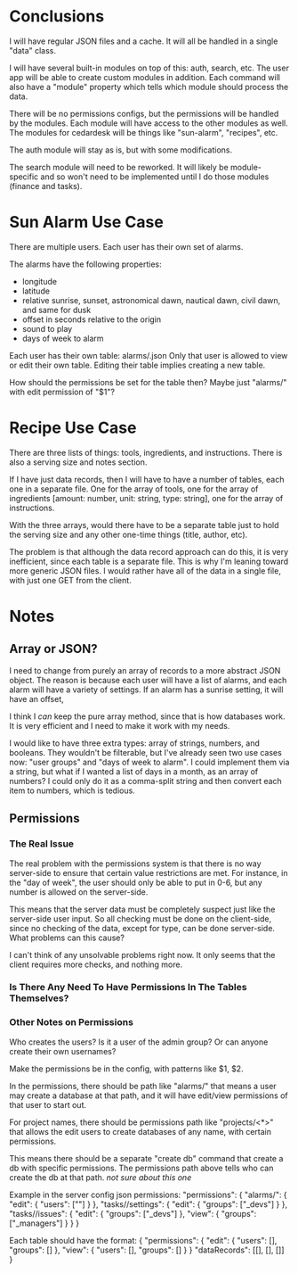 # Conclusions

I will have regular JSON files and a cache. It will all be handled in a single "data" class.

I will have several built-in modules on top of this: auth, search, etc. The user app will be able to create custom modules in addition. Each command will also have a "module" property which tells which module should process the data.

There will be no permissions configs, but the permissions will be handled by the modules. Each module will have access to the other modules as well. The modules for cedardesk will be things like "sun-alarm", "recipes", etc.

The auth module will stay as is, but with some modifications.

The search module will need to be reworked. It will likely be module-specific and so won't need to be implemented until I do those modules (finance and tasks).

# Sun Alarm Use Case

There are multiple users. Each user has their own set of alarms.

The alarms have the following properties:
* longitude
* latitude 
* relative sunrise, sunset, astronomical dawn, nautical dawn, civil dawn, and same for dusk
* offset in seconds relative to the origin
* sound to play
* days of week to alarm

Each user has their own table: alarms/<user>.json
Only that user is allowed to view or edit their own table.
Editing their table implies creating a new table.

How should the permissions be set for the table then? Maybe just "alarms/<user>" with edit permission of "$1"?

# Recipe Use Case

There are three lists of things: tools, ingredients, and instructions. There is also a serving size and notes section.

If I have just data records, then I will have to have a number of tables, each one in a separate file. One for the array of tools, one for the array of ingredients [amount: number, unit: string, type: string], one for the array of instructions.

With the three arrays, would there have to be a separate table just to hold the serving size and any other one-time things (title, author, etc).

The problem is that although the data record approach can do this, it is very inefficient, since each table is a separate file. This is why I'm leaning toward more generic JSON files. I would rather have all of the data in a single file, with just one GET from the client.

# Notes

## Array or JSON?

I need to change from purely an array of records to a more abstract JSON object.
The reason is because each user will have a list of alarms, and each alarm will have a variety of settings.
If an alarm has a sunrise setting, it will have an offset, 

I think I *can* keep the pure array method, since that is how databases work. It is very efficient and I need to make it work with my needs.

I would like to have three extra types: array of strings, numbers, and booleans. They wouldn't be filterable, but I've already seen two use cases now: "user groups" and "days of week to alarm". I could implement them via a string, but what if I wanted a list of days in a month, as an array of numbers? I could only do it as a comma-split string and then convert each item to numbers, which is tedious.

## Permissions

### The Real Issue

The real problem with the permissions system is that there is no way server-side to ensure that certain value restrictions are met. For instance, in the "day of week", the user should only be able to put in 0-6, but any number is allowed on the server-side.

This means that the server data must be completely suspect just like the server-side user input. So all checking must be done on the client-side, since no checking of the data, except for type, can be done server-side. What problems can this cause?

I can't think of any unsolvable problems right now. It only seems that the client requires more checks, and nothing more.

### Is There Any Need To Have Permissions In The Tables Themselves?



### Other Notes on Permissions

Who creates the users? Is it a user of the admin group? Or can anyone create their own usernames?

Make the permissions be in the config, with patterns like $1, $2.

In the permissions, there should be path like "alarms/<user>" that means a user may create a database at that path, and it will have edit/view permissions of that user to start out.

For project names, there should be permissions path like "projects/<*>" that allows the edit users to create databases of any name, with certain permissions.

This means there should be a separate "create db" command that create a db with specific permissions. The permissions path above tells who can create the db at that path. *not sure about this one*

Example in the server config json permissions:
"permissions": {
	"alarms/<user>": {
		"edit": {
			"users": ["<user>"]
		}
	},
	"tasks/<project>/settings": {
		"edit": {
			"groups": ["<project>_devs"]
		}
	},
	"tasks/<project>/issues": {
		"edit": {
			"groups": ["<project>_devs"]
		},
		"view": {
			"groups": ["<project>_managers"]
		}
	}
}

Each table should have the format:
{
	"permissions": {
		"edit": {
			"users": [],
			"groups": []
		},
		"view": {
			"users": [],
			"groups": []
		}
	}
	"dataRecords": [[], [], []]
}
